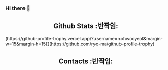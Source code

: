 ### Hi there 👋

<!--
**nohwooyeol/nohwooyeol** is a ✨ _special_ ✨ repository because its `README.md` (this file) appears on your GitHub profile.

Here are some ideas to get you started:

- 🔭 I’m currently working on ...
- 🌱 I’m currently learning ...
- 👯 I’m looking to collaborate on ...
- 🤔 I’m looking for help with ...
- 💬 Ask me about ...
- 📫 How to reach me: ...
- 😄 Pronouns: ...
- ⚡ Fun fact: ...
-->

<h2 align=center>Github Stats :반짝임:</h2>
(https://github-profile-trophy.vercel.app/?username=nohwooyeol&margin-w=15&margin-h=15)](https://github.com/ryo-ma/github-profile-trophy)
<h2 align=center>Contacts :반짝임:</h2>
